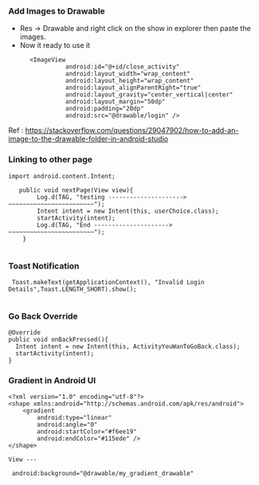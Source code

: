 ### Add Images to Drawable

- Res -> Drawable and right click on the show in explorer then paste the images. 
- Now it ready to use it


``` android
      <ImageView
                android:id="@+id/close_activity"
                android:layout_width="wrap_content"
                android:layout_height="wrap_content"
                android:layout_alignParentRight="true"
                android:layout_gravity="center_vertical|center"
                android:layout_margin="50dp"
                android:padding="20dp"
                android:src="@drawable/login" />

```
Ref : https://stackoverflow.com/questions/29047902/how-to-add-an-image-to-the-drawable-folder-in-android-studio

### Linking to other page 

```
import android.content.Intent;

   public void nextPage(View view){
        Log.d(TAG, "testing ---------------------> ~~~~~~~~~~~~~~~~~~~~~~~~");
        Intent intent = new Intent(this, userChoice.class);
        startActivity(intent);
        Log.d(TAG, "End ---------------------> ~~~~~~~~~~~~~~~~~~~~~~~~");
    }
    
 ```
 ### Toast Notification

```
 Toast.makeText(getApplicationContext(), "Invalid Login Details",Toast.LENGTH_SHORT).show();
 
 ```
 ### Go Back Override 

```
@Override
public void onBackPressed(){
  Intent intent = new Intent(this, ActivityYouWanToGoBack.class);
  startActivity(intent);
}
```

### Gradient in Android UI
```
<?xml version="1.0" encoding="utf-8"?>
<shape xmlns:android="http://schemas.android.com/apk/res/android">
    <gradient
        android:type="linear"
        android:angle="0"
        android:startColor="#f6ee19"
        android:endColor="#115ede" />
</shape>

View ---

 android:background="@drawable/my_gradient_drawable"
```


